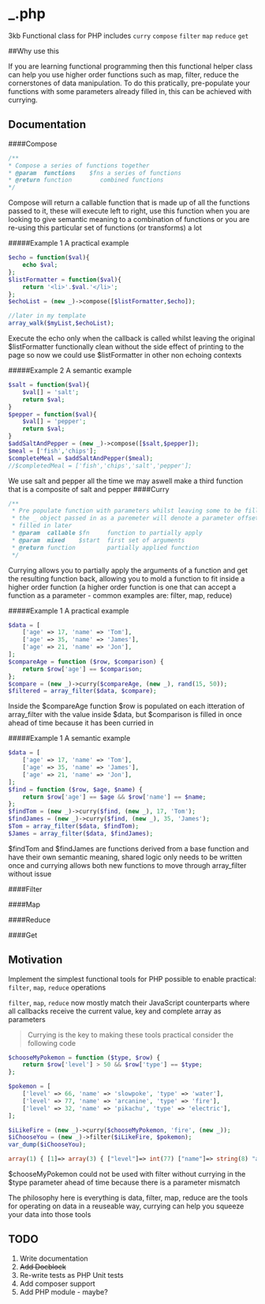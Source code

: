 # _.php
3kb Functional class for PHP includes 
`curry`
`compose`
`filter`
`map`
`reduce`
`get`


##Why use this

If you are learning functional programming then this functional helper class can help you use higher order functions such as map, filter, reduce the cornerstones of data manipulation. To do this pratically, pre-populate your functions with some parameters already filled in, this can be achieved with currying.


## Documentation


####Compose 
```php
/**
* Compose a series of functions together
* @param  functions    $fns a series of functions
* @return function        combined functions
*/
```

Compose will return a callable function that is made up of all the functions passed to it, these will execute left to right, use this function when you are looking to give semantic meaning to a combination of functions or you are re-using this particular set of functions (or transforms) a lot

#####Example 1
A practical example 
```php
$echo = function($val){
    echo $val;
};
$listFormatter = function($val){
    return '<li>'.$val.'</li>';
};
$echoList = (new _)->compose([$listFormatter,$echo]);

//later in my template
array_walk($myList,$echoList); 
```
Execute the echo only when the callback is called whilst leaving the original $listFormatter functionally clean without the side effect of printing to the page so now we could use $listFormatter in other non echoing contexts 

#####Example 2 
A semantic example 
```php
$salt = function($val){
    $val[] = 'salt';
    return $val;
}
$pepper = function($val){
    $val[] = 'pepper';
    return $val;
}
$addSaltAndPepper = (new _)->compose([$salt,$pepper]);
$meal = ['fish','chips'];
$completeMeal = $addSaltAndPepper($meal);
//$completedMeal = ['fish','chips','salt','pepper'];
```
We use salt and pepper all the time we may aswell make a third function that is a composite of salt and pepper
####Curry
```php
/**
 * Pre populate function with parameters whilst leaving some to be filled in later
 * the _ object passed in as a paremeter will denote a parameter offset that can be
 * filled in later
 * @param  callable $fn     function to partially apply
 * @param  mixed    $start  first set of arguments
 * @return function         partially applied function
 */
```
Currying allows you to partially apply the arguments of a function and get the resulting function back, allowing you to mold a function to fit inside a higher order function (a higher order function is one that can accept a function as a parameter - common examples are: filter, map, reduce)

#####Example 1
A practical example 
```php
$data = [
	['age' => 17, 'name' => 'Tom'],
	['age' => 35, 'name' => 'James'],
	['age' => 21, 'name' => 'Jon'],
];
$compareAge = function ($row, $comparison) {
	return $row['age'] == $comparison;
};
$compare = (new _)->curry($compareAge, (new _), rand(15, 50));
$filtered = array_filter($data, $compare);
```
Inside the $compareAge function $row is populated on each itteration of array_filter with the value inside $data, but $comparison is filled in once ahead of time because it has been curried in

#####Example 1
A semantic example
```php
$data = [
	['age' => 17, 'name' => 'Tom'],
	['age' => 35, 'name' => 'James'],
	['age' => 21, 'name' => 'Jon'],
];
$find = function ($row, $age, $name) {
	return $row['age'] == $age && $row['name'] == $name;
};
$findTom = (new _)->curry($find, (new _), 17, 'Tom');
$findJames = (new _)->curry($find, (new _), 35, 'James');
$Tom = array_filter($data, $findTom);
$James = array_filter($data, $findJames);
```
$findTom and $findJames are functions derived from a base function and have their own semantic meaning, shared logic 
only needs to be written once and currying allows both new functions to move through array_filter without issue

####Filter

####Map

####Reduce

####Get

## Motivation

Implement the simplest functional tools for PHP possible to enable practical: 
`filter`, `map`, `reduce` operations

`filter`, `map`, `reduce` now mostly match their JavaScript counterparts where all callbacks receive the current value, key and complete array as parameters


>Currying is the key to making these tools practical consider the following code 

```php
$chooseMyPokemon = function ($type, $row) {
    return $row['level'] > 50 && $row['type'] == $type;
};

$pokemon = [
    ['level' => 66, 'name' => 'slowpoke', 'type' => 'water'],
    ['level' => 77, 'name' => 'arcanine', 'type' => 'fire'],
    ['level' => 32, 'name' => 'pikachu', 'type' => 'electric'],
];

$iLikeFire = (new _)->curry($chooseMyPokemon, 'fire', (new _));
$iChooseYou = (new _)->filter($iLikeFire, $pokemon);
var_dump($iChooseYou);

array(1) { [1]=> array(3) { ["level"]=> int(77) ["name"]=> string(8) "arcanine" ["type"]=> string(4) "fire" } }
```
    
  $chooseMyPokemon could not be used with filter without currying in the $type parameter ahead of time because there is a parameter mismatch
  
  The philosophy here is everything is data, filter, map, reduce are the tools for operating on data in a reuseable way, currying can help you squeeze your data into those tools

## TODO

1. Write documentation 
2. ~~Add Docblock~~ 
3. Re-write tests as PHP Unit tests 
4. Add composer support 
5. Add PHP module - maybe?

